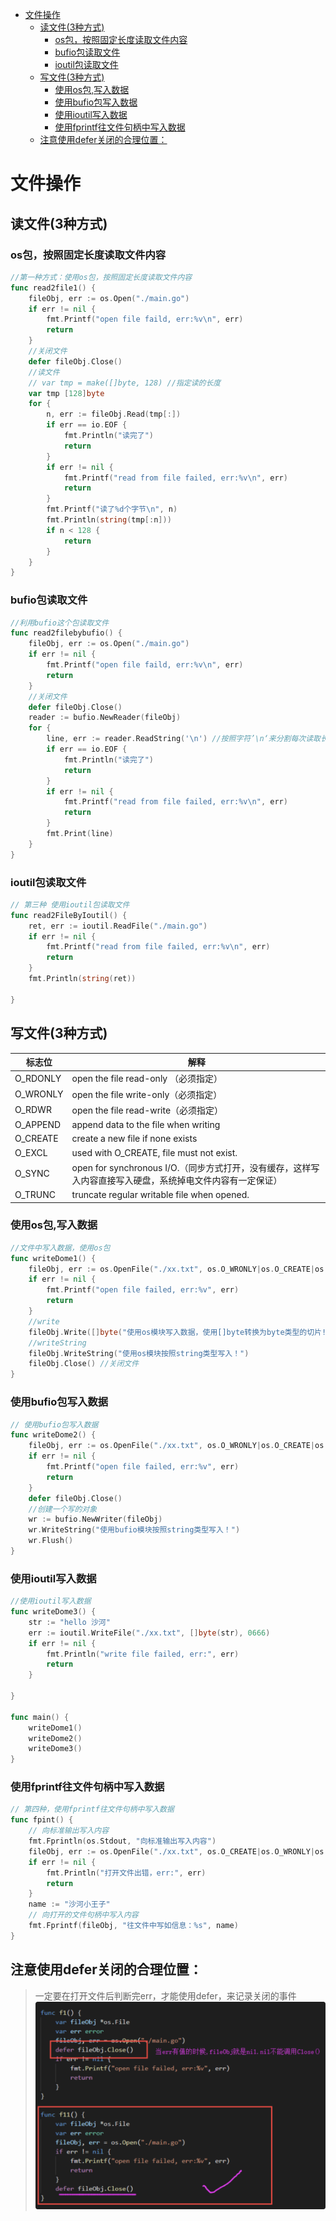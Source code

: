 - [文件操作](#文件操作)
	- [读文件(3种方式)](#读文件3种方式)
		- [os包，按照固定长度读取文件内容](#os包按照固定长度读取文件内容)
		- [bufio包读取文件](#bufio包读取文件)
		- [ioutil包读取文件](#ioutil包读取文件)
	- [写文件(3种方式)](#写文件3种方式)
		- [使用os包,写入数据](#使用os包写入数据)
		- [使用bufio包写入数据](#使用bufio包写入数据)
		- [使用ioutil写入数据](#使用ioutil写入数据)
		- [使用fprintf往文件句柄中写入数据](#使用fprintf往文件句柄中写入数据)
	- [注意使用defer关闭的合理位置：](#注意使用defer关闭的合理位置)
# 文件操作

## 读文件(3种方式)

### os包，按照固定长度读取文件内容

```go
//第一种方式：使用os包，按照固定长度读取文件内容
func read2file1() {
	fileObj, err := os.Open("./main.go")
	if err != nil {
		fmt.Printf("open file faild, err:%v\n", err)
		return
	}
	//关闭文件
	defer fileObj.Close()
	//读文件
	// var tmp = make([]byte, 128) //指定读的长度
	var tmp [128]byte
	for {
		n, err := fileObj.Read(tmp[:])
		if err == io.EOF {
			fmt.Println("读完了")
			return
		}
		if err != nil {
			fmt.Printf("read from file failed, err:%v\n", err)
			return
		}
		fmt.Printf("读了%d个字节\n", n)
		fmt.Println(string(tmp[:n]))
		if n < 128 {
			return
		}
	}
}
```
### bufio包读取文件
```GO
//利用bufio这个包读取文件
func read2filebybufio() {
	fileObj, err := os.Open("./main.go")
	if err != nil {
		fmt.Printf("open file faild, err:%v\n", err)
		return
	}
	//关闭文件
	defer fileObj.Close()
	reader := bufio.NewReader(fileObj)
	for {
		line, err := reader.ReadString('\n') //按照字符’\n‘来分割每次读取长度
		if err == io.EOF {
			fmt.Println("读完了")
			return
		}
		if err != nil {
			fmt.Printf("read from file failed, err:%v\n", err)
			return
		}
		fmt.Print(line)
	}
}
```
### ioutil包读取文件
```GO
// 第三种 使用ioutil包读取文件
func read2FileByIoutil() {
	ret, err := ioutil.ReadFile("./main.go")
	if err != nil {
		fmt.Printf("read from file failed, err:%v\n", err)
		return
	}
	fmt.Println(string(ret))

}
```

## 写文件(3种方式)

| 标志位   | 解释                                                         |
| -------- | ------------------------------------------------------------ |
| O_RDONLY | open the file read-only  （必须指定）                        |
| O_WRONLY | open the file write-only（必须指定）                         |
| O_RDWR   | open the file read-write（必须指定）                         |
| O_APPEND | append data to the file when writing                         |
| O_CREATE | create a new file if none exists                             |
| O_EXCL   | used with O_CREATE, file must not exist.                     |
| O_SYNC   | open for synchronous I/O.（同步方式打开，没有缓存，这样写入内容直接写入硬盘，系统掉电文件内容有一定保证） |
| O_TRUNC  | truncate regular writable file when opened.                  |

### 使用os包,写入数据

```GO
//文件中写入数据，使用os包
func writeDome1() {
	fileObj, err := os.OpenFile("./xx.txt", os.O_WRONLY|os.O_CREATE|os.O_TRUNC, 0644)
	if err != nil {
		fmt.Printf("open file failed, err:%v", err)
		return
	}
	//write
	fileObj.Write([]byte("使用os模块写入数据，使用[]byte转换为byte类型的切片!\n"))
	//writeString
	fileObj.WriteString("使用os模块按照string类型写入！")
	fileObj.Close() //关闭文件
}
```
### 使用bufio包写入数据
```go
// 使用bufio包写入数据
func writeDome2() {
	fileObj, err := os.OpenFile("./xx.txt", os.O_WRONLY|os.O_CREATE|os.O_TRUNC, 0644)
	if err != nil {
		fmt.Printf("open file failed, err:%v", err)
		return
	}
	defer fileObj.Close()
	//创建一个写的对象
	wr := bufio.NewWriter(fileObj)
	wr.WriteString("使用bufio模块按照string类型写入！")
	wr.Flush()
}
```
### 使用ioutil写入数据
```go
//使用ioutil写入数据
func writeDome3() {
	str := "hello 沙河"
	err := ioutil.WriteFile("./xx.txt", []byte(str), 0666)
	if err != nil {
		fmt.Println("write file failed, err:", err)
		return
	}

}

func main() {
	writeDome1()
	writeDome2()
	writeDome3()
}
```

### 使用fprintf往文件句柄中写入数据
```GO
// 第四种，使用fprintf往文件句柄中写入数据
func fpint() {
	// 向标准输出写入内容
	fmt.Fprintln(os.Stdout, "向标准输出写入内容")
	fileObj, err := os.OpenFile("./xx.txt", os.O_CREATE|os.O_WRONLY|os.O_APPEND, 0644)
	if err != nil {
		fmt.Println("打开文件出错，err:", err)
		return
	}
	name := "沙河小王子"
	// 向打开的文件句柄中写入内容
	fmt.Fprintf(fileObj, "往文件中写如信息：%s", name)
}
```

## 注意使用defer关闭的合理位置：
>一定要在打开文件后判断完err，才能使用defer，来记录关闭的事件
![image-20190803103800479](../images/image-20190803103800479-4799880.png)